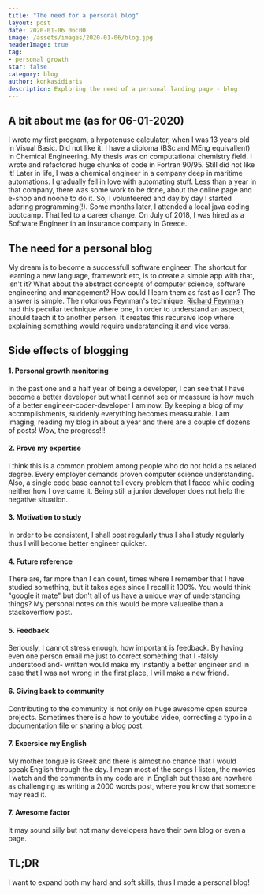 ```yaml
---
title: "The need for a personal blog"
layout: post
date: 2020-01-06 06:00
image: /assets/images/2020-01-06/blog.jpg
headerImage: true
tag:
- personal growth
star: false
category: blog
author: konkasidiaris
description: Exploring the need of a personal landing page - blog
---
```


## A bit about me (as for 06-01-2020)

I wrote my first program, a hypotenuse calculator, when I was 13 years old in Visual Basic. Did not like it. I have a diploma (BSc and MEng equivallent) in Chemical Engineering. My thesis was on computational chemistry field. I wrote and refactored huge chunks of code in Fortran 90/95. Still did not like it! Later in life, I was a chemical engineer in a company deep in maritime automations. I gradually fell in love with automating stuff. Less than a year in that company, there was some work to be done, about the online page and e-shop and noone to do it. So, I volunteered and day by day I started adoring programming(!).
Some months later, I attended a local java coding bootcamp. That led to a career change. On July of 2018, I was hired as a Software Engineer in an insurance company in Greece.

## The need for a personal blog

My dream is to become a successfull software engineer. The shortcut for learning a new language, framework etc, is to create a simple app with that, isn't it? What about the abstract concepts of computer science, software engineering and management? How could I learn them as fast as I can? The answer is simple. The notorious Feynman's technique. [Richard Feynman](https://en.wikipedia.org/wiki/Richard_Feynman) had this peculiar technique where one, in order to understand an aspect, should teach it to another person. It creates this recursive loop where explaining something would require understanding it and vice versa.

## Side effects of blogging

#### 1. Personal growth monitoring
In the past one and a half year of being a developer, I can see that I have become a better developer but what I cannot see or meassure is how much of a better engineer-coder-developer I am now. By keeping a blog of my accomplishments, suddenly everything becomes meassurable. I am imaging, reading my blog in about a year and there are a couple of dozens of posts! Wow, the progress!!!
#### 2. Prove my expertise
I think this is a common problem among people who do not hold a cs related degree. Every employer demands proven computer science understanding. Also, a single code base cannot tell every problem that I faced while coding neither how I overcame it. Being still a junior developer does not help the negative situation.
#### 3. Motivation to study
In order to be consistent, I shall post regularly thus I shall study regularly thus I will become better engineer quicker.
#### 4. Future reference
There are, far more than I can count, times where I remember that I have studied something, but it takes ages since I recall it 100%. You would think "google it mate" but don't all of us have a unique way of understanding things? My personal notes on this would be more valuealbe than a stackoverflow post.
#### 5. Feedback
Seriously, I cannot stress enough, how important is feedback. By having even one person email me just to correct something that I -falsly understood and- written would make my instantly a better engineer and in case that I was not wrong in the first place, I will make a new friend.
#### 6. Giving back to community
Contributing to the community is not only on huge awesome open source projects. Sometimes there is a how to youtube video, correcting a typo in a documentation file or sharing a blog post.
#### 7. Excersice my English
My mother tongue is Greek and there is almost no chance that I would speak English through the day. I mean most of the songs I listen, the movies I watch and the comments in my code are in English but these are nowhere as challenging as writing a 2000 words post, where you know that someone may read it.
#### 7. Awesome factor
It may sound silly but not many developers have their own blog or even a page.

## TL;DR
I want to expand both my hard and soft skills, thus I made a personal blog!